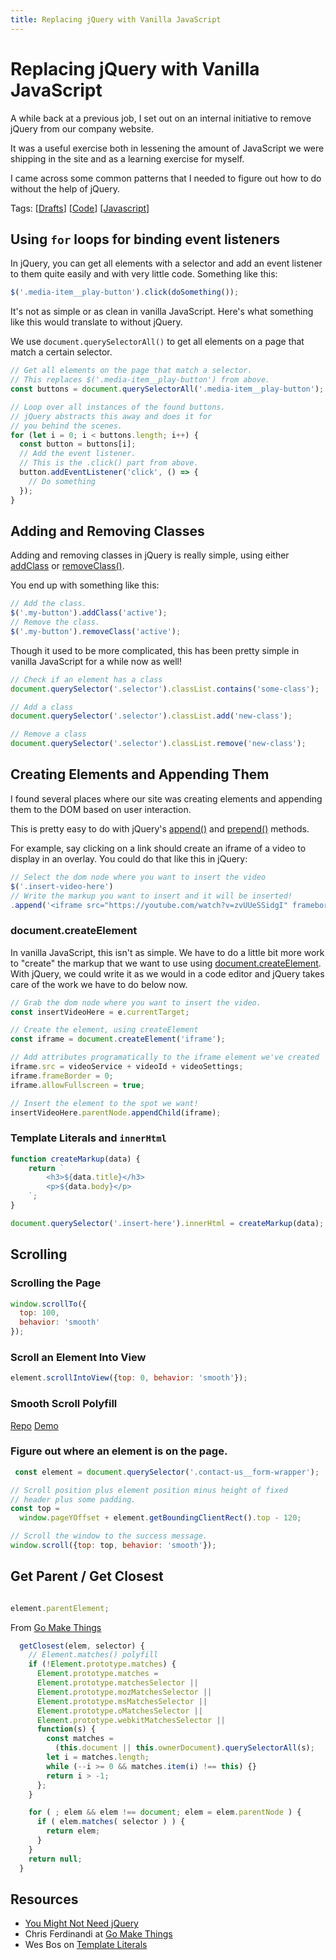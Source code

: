 ```yaml
---
title: Replacing jQuery with Vanilla JavaScript
---
```


# Replacing jQuery with Vanilla JavaScript

A while back at a previous job, I set out on an internal initiative to remove jQuery from our company website.

It was a useful exercise both in lessening the amount of JavaScript we were shipping in the site and as a learning exercise for myself.

I came across some common patterns that I needed to figure out how to do without the help of jQuery.

Tags: [[Drafts]] [[Code]] [[Javascript]]

## Using `for` loops for binding event listeners

In jQuery, you can get all elements with a selector and add an event listener to them quite easily and with very little code. Something like this:

```js
$('.media-item__play-button').click(doSomething());
```

It's not as simple or as clean in vanilla JavaScript. Here's what something like this would translate to without jQuery.

We use `document.querySelectorAll()` to get all elements on a page that match a certain selector.

```js
// Get all elements on the page that match a selector.
// This replaces $('.media-item__play-button') from above.
const buttons = document.querySelectorAll('.media-item__play-button');

// Loop over all instances of the found buttons.
// jQuery abstracts this away and does it for
// you behind the scenes.
for (let i = 0; i < buttons.length; i++) {
  const button = buttons[i];
  // Add the event listener.
  // This is the .click() part from above.
  button.addEventListener('click', () => {
    // Do something
  });
}
```

## Adding and Removing Classes

Adding and removing classes in jQuery is really simple, using either [addClass](https://api.jquery.com/addClass/) or [removeClass()](https://api.jquery.com/removeClass/).

You end up with something like this:

```js
// Add the class.
$('.my-button').addClass('active');
// Remove the class.
$('.my-button').removeClass('active');
```

Though it used to be more complicated, this has been pretty simple in vanilla JavaScript for a while now as well!

```js
// Check if an element has a class
document.querySelector('.selector').classList.contains('some-class');

// Add a class
document.querySelector('.selector').classList.add('new-class');

// Remove a class
document.querySelector('.selector').classList.remove('new-class');
```

## Creating Elements and Appending Them

I found several places where our site was creating elements and appending them to the DOM based on user interaction.

This is pretty easy to do with jQuery's [append()](https://api.jquery.com/append/) and [prepend()](https://api.jquery.com/prepend/) methods.

For example, say clicking on a link should create an iframe of a video to display in an overlay. You could do that like this in jQuery:

```js
// Select the dom node where you want to insert the video
$('.insert-video-here')
// Write the markup you want to insert and it will be inserted!
.append('<iframe src="https://youtube.com/watch?v=zvUUeSSidgI" frameborder="0" allowFullScreen="true"></iframe>');

```

### document.createElement

In vanilla JavaScript, this isn't as simple. We have to do a little bit more work to "create" the markup that we want to use using [document.createElement](https://developer.mozilla.org/en-US/docs/Web/API/Document/createElement). With jQuery, we could write it as we would in a code editor and jQuery takes care of the work we have to do below now.

```js
// Grab the dom node where you want to insert the video.
const insertVideoHere = e.currentTarget;

// Create the element, using createElement
const iframe = document.createElement('iframe');

// Add attributes programatically to the iframe element we've created
iframe.src = videoService + videoId + videoSettings;
iframe.frameBorder = 0;
iframe.allowFullscreen = true;

// Insert the element to the spot we want!
insertVideoHere.parentNode.appendChild(iframe);
```

### Template Literals and `innerHtml`

```js
function createMarkup(data) {
	return `
		<h3>${data.title}</h3>
		<p>${data.body}</p>
	`;
}

document.querySelector('.insert-here').innerHtml = createMarkup(data);

```

## Scrolling

### Scrolling the Page

```js
window.scrollTo({
  top: 100,
  behavior: 'smooth'
});

```

### Scroll an Element Into View

```js
element.scrollIntoView({top: 0, behavior: 'smooth'});

```

### Smooth Scroll Polyfill
[Repo](https://github.com/iamdustan/smoothscroll)
[Demo](http://iamdustan.com/smoothscroll/)


###  Figure out where an element is on the page.

```js
 const element = document.querySelector('.contact-us__form-wrapper');

// Scroll position plus element position minus height of fixed
// header plus some padding.
const top =
  window.pageYOffset + element.getBoundingClientRect().top - 120;

// Scroll the window to the success message.
window.scroll({top: top, behavior: 'smooth'});
```

## Get Parent / Get Closest

```js

element.parentElement;

```


From [Go Make Things](https://gomakethings.com/how-to-get-the-closest-parent-element-with-a-matching-selector-using-vanilla-javascript/)

```js
  getClosest(elem, selector) {
    // Element.matches() polyfill
    if (!Element.prototype.matches) {
      Element.prototype.matches =
      Element.prototype.matchesSelector ||
      Element.prototype.mozMatchesSelector ||
      Element.prototype.msMatchesSelector ||
      Element.prototype.oMatchesSelector ||
      Element.prototype.webkitMatchesSelector ||
      function(s) {
        const matches =
          (this.document || this.ownerDocument).querySelectorAll(s);
        let i = matches.length;
        while (--i >= 0 && matches.item(i) !== this) {}
        return i > -1;
      };
    }

    for ( ; elem && elem !== document; elem = elem.parentNode ) {
      if ( elem.matches( selector ) ) {
        return elem;
      }
    }
    return null;
  }

```

## Resources
 - [You Might Not Need jQuery](http://youmightnotneedjquery.com/)
 - Chris Ferdinandi at [Go Make Things](https://gomakethings.com/articles/)
 - Wes Bos on [Template Literals](https://wesbos.com/template-strings-html/)

[//begin]: # "Autogenerated link references for markdown compatibility"
[Drafts]: drafts "Drafts"
[Code]: code "Code"
[Javascript]: javascript "Javascript"
[//end]: # "Autogenerated link references"